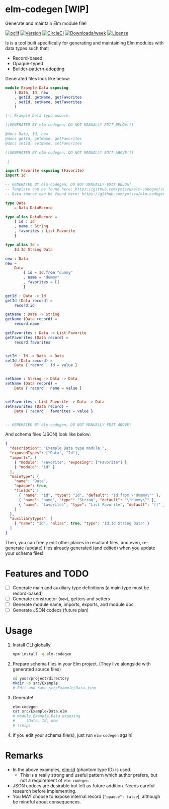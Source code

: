 # elm-codegen **[WIP]**

Generate and maintain Elm module file!

[![oclif](https://img.shields.io/badge/cli-oclif-brightgreen.svg)](https://oclif.io)
[![Version](https://img.shields.io/npm/v/elm-codegen.svg)](https://npmjs.org/package/elm-codegen)
[![CircleCI](https://circleci.com/gh/ymtszw/elm-codegen/tree/master.svg?style=shield)](https://circleci.com/gh/ymtszw/elm-codegen/tree/master)
[![Downloads/week](https://img.shields.io/npm/dw/elm-codegen.svg)](https://npmjs.org/package/elm-codegen)
[![License](https://img.shields.io/npm/l/elm-codegen.svg)](https://github.com/ymtszw/elm-codegen/blob/master/package.json)

Is is a tool built specifically for generating and maintaining Elm modules with data types such that:

- Record-based
- Opaque-typed
- Builder-pattern-adopting

Generated files look like below:

```elm
module Example.Data exposing
    ( Data, Id, new
    , getId, getName, getFavorites
    , setId, setName, setFavorites
    )

{-| Example Data type module.

[[GENERATED BY elm-codegen; DO NOT MANUALLY EDIT BELOW!]]

@docs Data, Id, new
@docs getId, getName, getFavorites
@docs setId, setName, setFavorites

[[GENERATED BY elm-codegen; DO NOT MANUALLY EDIT ABOVE!]]

-}

import Favorite exposing (Favorite)
import Id

-- GENERATED BY elm-codegen; DO NOT MANUALLY EDIT BELOW!
-- Template can be found here; https://github.com/ymtszw/elm-codegen/src/master.elm.hbs
-- Data source can be found here: https://github.com/ymtszw/elm-codegen/examples/Example/Data.json

type Data
    = Data DataRecord

type alias DataRecord =
    { id : Id
    , name : String
    , favorites : List Favorite
    }

type alias Id =
    Id.Id String Data

new : Data
new =
    Data
        { id = Id.from "dummy"
        , name = "dummy"
        , favorites = []
        }

getId : Data -> Id
getId (Data record) =
    record.id

getName : Data -> String
getName (Data record) =
    record.name

getFavorites : Data -> List Favorite
getFavorites (Data record) =
    record.favorites


setId : Id -> Data -> Data
setId (Data record) =
    Data { record | id = value }


setName : String -> Data -> Data
setName (Data record) =
    Data { record | name = value }


setFavorites : List Favorite -> Data -> Data
setFavorites (Data record) =
    Data { record | favorites = value }


-- GENERATED BY elm-codegen; DO NOT MANUALLY EDIT ABOVE!
```

And schema files (JSON) look like below:

```json
{
  "description": "Example Data type module.",
  "exposedTypes": ["Data", "Id"],
  "imports": [
    { "module": "Favorite", "exposing": ["Favorite"] },
    { "module": "id" }
  ],
  "mainType": {
    "name": "Data",
    "opaque": true,
    "fields": [
      { "name": "id", "type": "Id", "default": "Id.from \"dummy\"" },
      { "name": "name", "type": "String", "default": "\"dummy\"" },
      { "name": "favorites", "type": "List Favorite", "default": "[]" }
    ]
  },
  "auxiliaryTypes": [
    { "name": "Id", "alias": true, "type": "Id.Id String Data" }
  ]
}
```

Then, you can freely edit other places in resultant files,
and even, re-generate (update) files already generated (and edited) when you update your schema files!

# Features and TODO

- [ ] Generate main and auxiliary type definitions (a main type must be record-based)
- [ ] Generate constructor (`new`), getters and setters
- [ ] Generate module name, imports, exports, and module doc
- [ ] Generate JSON codecs (future plan)

# Usage

1. Install CLI globally.

   ```sh
   npm install -g elm-codegen
   ```

2. Prepare schema files in your Elm project. (They live alongside with generated source files)

   ```sh
   cd your/project/directory
   mkdir -p src/Example
   # Edit and save src/Example/Data.json
   ```

3. Generate!

   ```sh
   elm-codegen
   cat src/Example/Data.elm
   # module Example.Data exposing
   #     (Data, Id, new
   # (snip)
   ```

4. If you edit your schema file(s), just run `elm-codegen` again!

# Remarks

- In the above examples, [elm-id](https://github.com/Punie/elm-id) (phantom type ID) is used.
  - This is a really strong and useful pattern which author prefers, but not a requirement of `elm-codegen`
- JSON codecs are desirable but left as future addition. Needs careful research before implementing.
- You MAY choose to expose internal record (`"opaque": false`), although be mindful about consequences.

